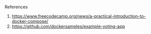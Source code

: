 References
1. https://www.freecodecamp.org/news/a-practical-introduction-to-docker-compose/
2. https://github.com/dockersamples/example-voting-app